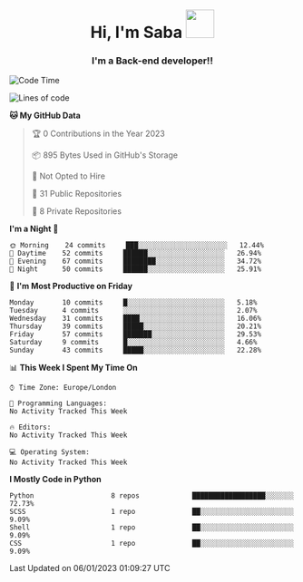<h1 align="center">Hi, I'm Saba <img src="https://media.giphy.com/media/EdB2g3VFDoKs57oe1w/giphy.gif" width="50"></h1>
<h3 align="center">I'm a Back-end developer!!</h3>

<!--START_SECTION:waka-->
![Code Time](http://img.shields.io/badge/Code%20Time-471%20hrs%206%20mins-blue)

![Lines of code](https://img.shields.io/badge/From%20Hello%20World%20I%27ve%20Written-9%20Thousand%20lines%20of%20code-blue)

**🐱 My GitHub Data** 

> 🏆 0 Contributions in the Year 2023
 > 
> 📦 895 Bytes Used in GitHub's Storage 
 > 
> 🚫 Not Opted to Hire
 > 
> 📜 31 Public Repositories 
 > 
> 🔑 8 Private Repositories  
 > 
**I'm a Night 🦉** 

```text
🌞 Morning    24 commits     ███░░░░░░░░░░░░░░░░░░░░░░   12.44% 
🌆 Daytime    52 commits     ██████░░░░░░░░░░░░░░░░░░░   26.94% 
🌃 Evening    67 commits     ████████░░░░░░░░░░░░░░░░░   34.72% 
🌙 Night      50 commits     ██████░░░░░░░░░░░░░░░░░░░   25.91%

```
📅 **I'm Most Productive on Friday** 

```text
Monday       10 commits     █░░░░░░░░░░░░░░░░░░░░░░░░   5.18% 
Tuesday      4 commits      ░░░░░░░░░░░░░░░░░░░░░░░░░   2.07% 
Wednesday    31 commits     ████░░░░░░░░░░░░░░░░░░░░░   16.06% 
Thursday     39 commits     █████░░░░░░░░░░░░░░░░░░░░   20.21% 
Friday       57 commits     ███████░░░░░░░░░░░░░░░░░░   29.53% 
Saturday     9 commits      █░░░░░░░░░░░░░░░░░░░░░░░░   4.66% 
Sunday       43 commits     █████░░░░░░░░░░░░░░░░░░░░   22.28%

```


📊 **This Week I Spent My Time On** 

```text
⌚︎ Time Zone: Europe/London

💬 Programming Languages: 
No Activity Tracked This Week

🔥 Editors: 
No Activity Tracked This Week

💻 Operating System: 
No Activity Tracked This Week

```

**I Mostly Code in Python** 

```text
Python                   8 repos             ██████████████████░░░░░░░   72.73% 
SCSS                     1 repo              ██░░░░░░░░░░░░░░░░░░░░░░░   9.09% 
Shell                    1 repo              ██░░░░░░░░░░░░░░░░░░░░░░░   9.09% 
CSS                      1 repo              ██░░░░░░░░░░░░░░░░░░░░░░░   9.09%

```



 Last Updated on 06/01/2023 01:09:27 UTC
<!--END_SECTION:waka-->
